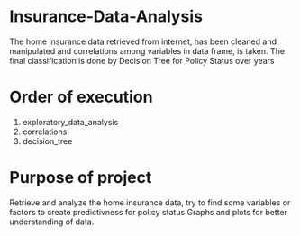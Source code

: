# Insurance-Data-Analysis
The home insurance data retrieved from internet, has been cleaned and manipulated and correlations among variables in data frame, is taken. The final classification is done by Decision Tree for Policy Status over years

# Order of execution
1. exploratory_data_analysis
2. correlations
3. decision_tree

# Purpose of project
Retrieve and analyze the home insurance data, try to find some variables or factors to create predictivness for policy status
Graphs and plots for better understanding of data.
